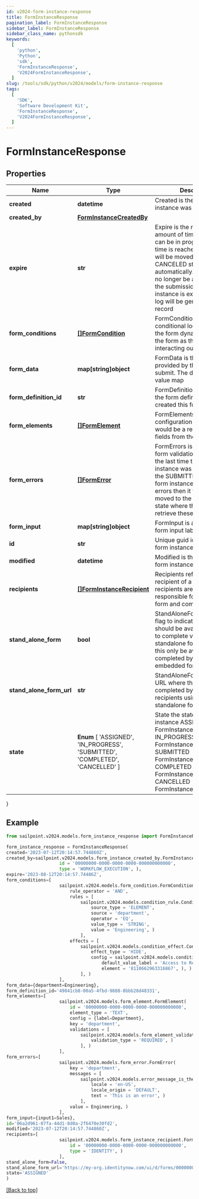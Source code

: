 ```yaml
---
id: v2024-form-instance-response
title: FormInstanceResponse
pagination_label: FormInstanceResponse
sidebar_label: FormInstanceResponse
sidebar_class_name: pythonsdk
keywords:
  [
    'python',
    'Python',
    'sdk',
    'FormInstanceResponse',
    'V2024FormInstanceResponse',
  ]
slug: /tools/sdk/python/v2024/models/form-instance-response
tags:
  [
    'SDK',
    'Software Development Kit',
    'FormInstanceResponse',
    'V2024FormInstanceResponse',
  ]
---
```


# FormInstanceResponse

## Properties

| Name | Type | Description | Notes |
| --- | --- | --- | --- |
| **created** | **datetime** | Created is the date the form instance was assigned | [optional] |
| **created_by** | [**FormInstanceCreatedBy**](form-instance-created-by) |  | [optional] |
| **expire** | **str** | Expire is the maximum amount of time that a form can be in progress. After this time is reached then the form will be moved to a CANCELED state automatically. The user will no longer be able to complete the submission. When a form instance is expires an audit log will be generated for that record | [optional] |
| **form_conditions** | [**[]FormCondition**](form-condition) | FormConditions is the conditional logic that modify the form dynamically modify the form as the recipient is interacting out the form | [optional] |
| **form_data** | **map[string]object** | FormData is the data provided by the form on submit. The data is in a key -> value map | [optional] |
| **form_definition_id** | **str** | FormDefinitionID is the id of the form definition that created this form | [optional] |
| **form_elements** | [**[]FormElement**](form-element) | FormElements is the configuration of the form, this would be a repeat of the fields from the form-config | [optional] |
| **form_errors** | [**[]FormError**](form-error) | FormErrors is an array of form validation errors from the last time the form instance was transitioned to the SUBMITTED state. If the form instance had validation errors then it would be moved to the IN PROGRESS state where the client can retrieve these errors | [optional] |
| **form_input** | **map[string]object** | FormInput is an object of form input labels to value | [optional] |
| **id** | **str** | Unique guid identifying this form instance | [optional] |
| **modified** | **datetime** | Modified is the last date the form instance was modified | [optional] |
| **recipients** | [**[]FormInstanceRecipient**](form-instance-recipient) | Recipients references to the recipient of a form. The recipients are those who are responsible for filling out a form and completing it | [optional] |
| **stand_alone_form** | **bool** | StandAloneForm is a boolean flag to indicate if this form should be available for users to complete via the standalone form UI or should this only be available to be completed by as an embedded form | [optional] [default to False] |
| **stand_alone_form_url** | **str** | StandAloneFormURL is the URL where this form may be completed by the designated recipients using the standalone form UI | [optional] |
| **state** | **Enum** [ 'ASSIGNED', 'IN_PROGRESS', 'SUBMITTED', 'COMPLETED', 'CANCELLED' ] | State the state of the form instance ASSIGNED FormInstanceStateAssigned IN_PROGRESS FormInstanceStateInProgress SUBMITTED FormInstanceStateSubmitted COMPLETED FormInstanceStateCompleted CANCELLED FormInstanceStateCancelled | [optional] |

}

## Example

```python
from sailpoint.v2024.models.form_instance_response import FormInstanceResponse

form_instance_response = FormInstanceResponse(
created='2023-07-12T20:14:57.744860Z',
created_by=sailpoint.v2024.models.form_instance_created_by.FormInstanceCreatedBy(
                    id = '00000000-0000-0000-0000-000000000000',
                    type = 'WORKFLOW_EXECUTION', ),
expire='2023-08-12T20:14:57.74486Z',
form_conditions=[
                    sailpoint.v2024.models.form_condition.FormCondition(
                        rule_operator = 'AND',
                        rules = [
                            sailpoint.v2024.models.condition_rule.ConditionRule(
                                source_type = 'ELEMENT',
                                source = 'department',
                                operator = 'EQ',
                                value_type = 'STRING',
                                value = 'Engineering', )
                            ],
                        effects = [
                            sailpoint.v2024.models.condition_effect.ConditionEffect(
                                effect_type = 'HIDE',
                                config = sailpoint.v2024.models.condition_effect_config.ConditionEffect_config(
                                    default_value_label = 'Access to Remove',
                                    element = '8110662963316867', ), )
                            ], )
                    ],
form_data={department=Engineering},
form_definition_id='49841cb8-00a5-4fbd-9888-8bbb28d48331',
form_elements=[
                    sailpoint.v2024.models.form_element.FormElement(
                        id = '00000000-0000-0000-0000-000000000000',
                        element_type = 'TEXT',
                        config = {label=Department},
                        key = 'department',
                        validations = [
                            sailpoint.v2024.models.form_element_validations_set.FormElementValidationsSet(
                                validation_type = 'REQUIRED', )
                            ], )
                    ],
form_errors=[
                    sailpoint.v2024.models.form_error.FormError(
                        key = 'department',
                        messages = [
                            sailpoint.v2024.models.error_message_is_the_standard_api_error_response_message_type/.ErrorMessage is the standard API error response message type.(
                                locale = 'en-US',
                                locale_origin = 'DEFAULT',
                                text = 'This is an error', )
                            ],
                        value = Engineering, )
                    ],
form_input={input1=Sales},
id='06a2d961-07fa-44d1-8d0a-2f6470e30fd2',
modified='2023-07-12T20:14:57.744860Z',
recipients=[
                    sailpoint.v2024.models.form_instance_recipient.FormInstanceRecipient(
                        id = '00000000-0000-0000-0000-000000000000',
                        type = 'IDENTITY', )
                    ],
stand_alone_form=False,
stand_alone_form_url='https://my-org.identitynow.com/ui/d/forms/00000000-0000-0000-0000-000000000000',
state='ASSIGNED'
)

```

[[Back to top]](#)
